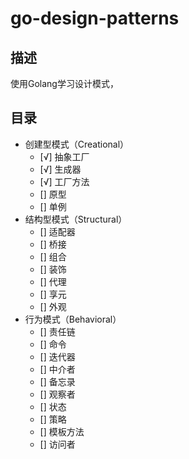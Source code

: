 # go-design-patterns

## 描述
使用Golang学习设计模式，

## 目录
* 创建型模式（Creational）
  *  [√] 抽象工厂
  *  [√] 生成器
  *  [√] 工厂方法
  *  [] 原型
  *  [] 单例
* 结构型模式（Structural）
  *  [] 适配器
  *  [] 桥接
  *  [] 组合
  *  [] 装饰
  *  [] 代理
  *  [] 享元
  *  [] 外观
* 行为模式（Behavioral）
  *  [] 责任链
  *  [] 命令
  *  [] 迭代器 
  *  [] 中介者
  *  [] 备忘录
  *  [] 观察者
  *  [] 状态
  *  [] 策略
  *  [] 模板方法
  *  [] 访问者

